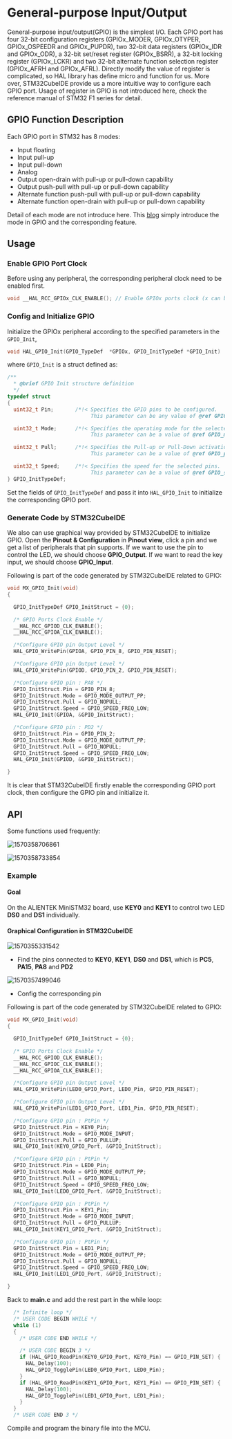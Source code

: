# General-purpose Input/Output

General-purpose input/output(GPIO) is the simplest I/O. Each GPIO port has four 32-bit configuration registers (GPIOx_MODER, GPIOx_OTYPER, GPIOx_OSPEEDR and GPIOx_PUPDR), two 32-bit data registers
(GPIOx_IDR and GPIOx_ODR), a 32-bit set/reset register (GPIOx_BSRR), a 32-bit locking register (GPIOx_LCKR) and two 32-bit alternate function selection register (GPIOx_AFRH and GPIOx_AFRL). Directly modify the value of register is complicated, so HAL library has define micro and function for us. More over, STM32CubeIDE provide us a more intuitive way to configure each GPIO port. Usage of register in GPIO is not introduced here, check the reference manual of STM32 F1 series for detail.

## GPIO Function Description

Each GPIO port in STM32 has 8 modes:

- Input floating
- Input pull-up
- Input pull-down
- Analog
- Output open-drain with pull-up or pull-down capability
- Output push-pull with pull-up or pull-down capability
- Alternate function push-pull with pull-up or pull-down capability
- Alternate function open-drain with pull-up or pull-down capability

Detail of each mode are not introduce here. This [blog](https://blog.stratifylabs.co/device/2013-10-21-Understanding-Microcontroller-Pin-Input-Output-Modes/) simply introduce the mode in GPIO and the corresponding feature.

## Usage

### Enable GPIO Port Clock

Before using any peripheral, the corresponding peripheral clock need to be enabled first.

```c
void __HAL_RCC_GPIOx_CLK_ENABLE(); // Enable GPIOx ports clock (x can be A, B, C, D...)
```

### Config and Initialize GPIO

Initialize the GPIOx peripheral according to the specified parameters in the ``GPIO_Init``,

```c
void HAL_GPIO_Init(GPIO_TypeDef  *GPIOx, GPIO_InitTypeDef *GPIO_Init)
```

where ``GPIO_Init`` is a struct defined as:

```c
/**
  * @brief GPIO Init structure definition
  */
typedef struct
{
  uint32_t Pin;       /*!< Specifies the GPIO pins to be configured.
                           This parameter can be any value of @ref GPIO_pins_define */

  uint32_t Mode;      /*!< Specifies the operating mode for the selected pins.
                           This parameter can be a value of @ref GPIO_mode_define */

  uint32_t Pull;      /*!< Specifies the Pull-up or Pull-Down activation for the selected pins.
                           This parameter can be a value of @ref GPIO_pull_define */

  uint32_t Speed;     /*!< Specifies the speed for the selected pins.
                           This parameter can be a value of @ref GPIO_speed_define */
} GPIO_InitTypeDef;
```

Set the fields of ``GPIO_InitTypeDef`` and pass it into ``HAL_GPIO_Init`` to initialize the corresponding GPIO port.

### Generate Code by STM32CubeIDE

We also can use graphical way provided by STM32CubeIDE to initialize GPIO. Open the **Pinout & Configuration** in **Pinout view**, click a pin and we get a list of peripherals that pin supports. If we want to use the pin to control the LED, we should choose **GPIO_Output**. If we want to read the key input, we should choose **GPIO_Input**.

Following is part of the code generated by STM32CubeIDE related to GPIO:

```c
void MX_GPIO_Init(void)
{

  GPIO_InitTypeDef GPIO_InitStruct = {0};

  /* GPIO Ports Clock Enable */
  __HAL_RCC_GPIOD_CLK_ENABLE();
  __HAL_RCC_GPIOA_CLK_ENABLE();

  /*Configure GPIO pin Output Level */
  HAL_GPIO_WritePin(GPIOA, GPIO_PIN_8, GPIO_PIN_RESET);

  /*Configure GPIO pin Output Level */
  HAL_GPIO_WritePin(GPIOD, GPIO_PIN_2, GPIO_PIN_RESET);

  /*Configure GPIO pin : PA8 */
  GPIO_InitStruct.Pin = GPIO_PIN_8;
  GPIO_InitStruct.Mode = GPIO_MODE_OUTPUT_PP;
  GPIO_InitStruct.Pull = GPIO_NOPULL;
  GPIO_InitStruct.Speed = GPIO_SPEED_FREQ_LOW;
  HAL_GPIO_Init(GPIOA, &GPIO_InitStruct);

  /*Configure GPIO pin : PD2 */
  GPIO_InitStruct.Pin = GPIO_PIN_2;
  GPIO_InitStruct.Mode = GPIO_MODE_OUTPUT_PP;
  GPIO_InitStruct.Pull = GPIO_NOPULL;
  GPIO_InitStruct.Speed = GPIO_SPEED_FREQ_LOW;
  HAL_GPIO_Init(GPIOD, &GPIO_InitStruct);

}
```

It is clear that STM32CubeIDE firstly enable the corresponding GPIO port clock, then configure the GPIO pin and initialize it.

## API

Some functions used frequently:

![1570358706861](GPIO.assets/1570358706861.png)

![1570358733854](GPIO.assets/1570358733854.png)

### Example

#### Goal

On the ALIENTEK MiniSTM32 board, use **KEY0** and **KEY1** to control two LED **DS0** and **DS1** individually.

#### Graphical Configuration in STM32CubeIDE

![1570355331542](GPIO.assets/1570355331542.png)

- Find the pins connected to **KEY0**, **KEY1**, **DS0** and **DS1**, which is **PC5**, **PA15**, **PA8** and **PD2**

![1570357499046](GPIO.assets/1570357499046.png)

- Config the corresponding pin

Following is part of the code generated by STM32CubeIDE related to GPIO:

```c
void MX_GPIO_Init(void)
{

  GPIO_InitTypeDef GPIO_InitStruct = {0};

  /* GPIO Ports Clock Enable */
  __HAL_RCC_GPIOD_CLK_ENABLE();
  __HAL_RCC_GPIOC_CLK_ENABLE();
  __HAL_RCC_GPIOA_CLK_ENABLE();

  /*Configure GPIO pin Output Level */
  HAL_GPIO_WritePin(LED0_GPIO_Port, LED0_Pin, GPIO_PIN_RESET);

  /*Configure GPIO pin Output Level */
  HAL_GPIO_WritePin(LED1_GPIO_Port, LED1_Pin, GPIO_PIN_RESET);

  /*Configure GPIO pin : PtPin */
  GPIO_InitStruct.Pin = KEY0_Pin;
  GPIO_InitStruct.Mode = GPIO_MODE_INPUT;
  GPIO_InitStruct.Pull = GPIO_PULLUP;
  HAL_GPIO_Init(KEY0_GPIO_Port, &GPIO_InitStruct);

  /*Configure GPIO pin : PtPin */
  GPIO_InitStruct.Pin = LED0_Pin;
  GPIO_InitStruct.Mode = GPIO_MODE_OUTPUT_PP;
  GPIO_InitStruct.Pull = GPIO_NOPULL;
  GPIO_InitStruct.Speed = GPIO_SPEED_FREQ_LOW;
  HAL_GPIO_Init(LED0_GPIO_Port, &GPIO_InitStruct);

  /*Configure GPIO pin : PtPin */
  GPIO_InitStruct.Pin = KEY1_Pin;
  GPIO_InitStruct.Mode = GPIO_MODE_INPUT;
  GPIO_InitStruct.Pull = GPIO_PULLUP;
  HAL_GPIO_Init(KEY1_GPIO_Port, &GPIO_InitStruct);

  /*Configure GPIO pin : PtPin */
  GPIO_InitStruct.Pin = LED1_Pin;
  GPIO_InitStruct.Mode = GPIO_MODE_OUTPUT_PP;
  GPIO_InitStruct.Pull = GPIO_NOPULL;
  GPIO_InitStruct.Speed = GPIO_SPEED_FREQ_LOW;
  HAL_GPIO_Init(LED1_GPIO_Port, &GPIO_InitStruct);

}
```

Back to **main.c** and add the rest part in the while loop:

```c
  /* Infinite loop */
  /* USER CODE BEGIN WHILE */
  while (1)
  {
    /* USER CODE END WHILE */

    /* USER CODE BEGIN 3 */
	if (HAL_GPIO_ReadPin(KEY0_GPIO_Port, KEY0_Pin) == GPIO_PIN_SET) {
	  HAL_Delay(100);
	  HAL_GPIO_TogglePin(LED0_GPIO_Port, LED0_Pin);
	}
	if (HAL_GPIO_ReadPin(KEY1_GPIO_Port, KEY1_Pin) == GPIO_PIN_SET) {
	  HAL_Delay(100);
	  HAL_GPIO_TogglePin(LED1_GPIO_Port, LED1_Pin);
	}
  }
  /* USER CODE END 3 */
```

Compile and program the binary file into the MCU.